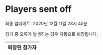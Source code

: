# Players sent off
최종 업데이트: 2020년 12월 11일 23시 45분


경기 중 오류가 발생하는 경우 자동으로 퇴장됩니다.


| 퇴장된 참가자 |
|:---:|